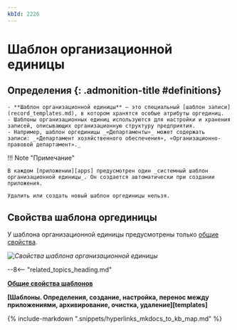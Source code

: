 ```yaml
---
kbId: 2226
---
```


# Шаблон организационной единицы

<div class="admonition question" markdown="block">

## Определения {: .admonition-title #definitions}

    - **Шаблон организационной единицы** — это специальный [шаблон записи](record_templates.md), в котором хранятся особые атрибуты оргединиц.
    - Шаблоны организационных единиц используются для настройки и хранения записей, описывающих организационную структуру предприятия.
    - Например, шаблон оргединицы _«Департаменты»_ может содержать записи: _«Департамент хозяйственного обеспечения», «Организационно-правовой департамент»._

</div>

!!! Note "Примечание"

    В каждом [приложении][apps] предусмотрен один _системный шаблон организационной единицы_. Он создается автоматически при создании приложения.

    Удалить или создать новый шаблон оргединицы нельзя.

## Свойства шаблона оргединицы

У шаблона организационной единицы предусмотрены только [общие свойства](template_common_properties.md).

_![Свойства шаблона организационной единицы](organizational_unit_templates_properties.png)_

--8<-- "related_topics_heading.md"

**[Общие свойства шаблонов](template_common_properties.md)**

**[Шаблоны. Определения, создание, настройка, перенос между приложениями, архивирование, очистка, удаление][templates]**

{%
include-markdown ".snippets/hyperlinks_mkdocs_to_kb_map.md"
%}
